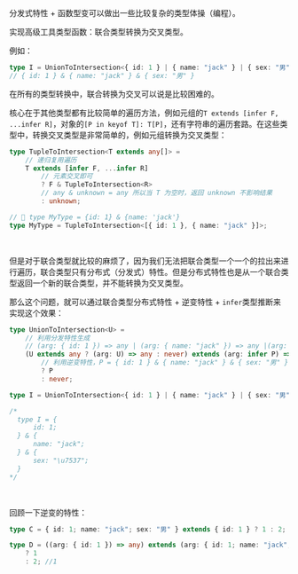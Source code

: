 分发式特性 + 函数型变可以做出一些比较复杂的类型体操（编程）。

实现高级工具类型函数：联合类型转换为交叉类型。

例如：

```typescript
type I = UnionToIntersection<{ id: 1 } | { name: "jack" } | { sex: "男" }>; 
// { id: 1 } & { name: "jack" } & { sex: "男" }
```

在所有的类型转换中，联合转换为交叉可以说是比较困难的。

核心在于其他类型都有比较简单的遍历方法，例如元组的`T extends [infer F, ...infer R]`，对象的`[P in keyof T]: T[P]`，还有字符串的遍历套路。在这些类型中，转换交叉类型是非常简单的，例如元组转换为交叉类型：

```typescript
type TupleToIntersection<T extends any[]> =
    // 递归复用遍历
    T extends [infer F, ...infer R]
        // 元素交叉即可
        ? F & TupleToIntersection<R>
        // any & unknown = any 所以当 T 为空时，返回 unknown 不影响结果
        : unknown; 

// 🤔 type MyType = {id: 1} & {name: 'jack'}
type MyType = TupleToIntersection<[{ id: 1 }, { name: "jack" }]>;
```

<br />

但是对于联合类型就比较的麻烦了，因为我们无法把联合类型一个一个的拉出来进行遍历，联合类型只有分布式（分发式）特性。但是分布式特性也是从一个联合类型返回一个新的联合类型，并不能转换为交叉类型。

那么这个问题，就可以通过联合类型分布式特性 + 逆变特性 + `infer`类型推断来实现这个效果：

```typescript
type UnionToIntersection<U> =
    // 利用分发特性生成
    // (arg: { id: 1 }) => any | (arg: { name: "jack" }) => any |(arg: { sex: "男" }) => any
    (U extends any ? (arg: U) => any : never) extends (arg: infer P) => any
        // 利用逆变特性，P = { id: 1 } & { name: "jack" } & { sex: "男" }
        ? P 
        : never;

type I = UnionToIntersection<{ id: 1 } | { name: "jack" } | { sex: "男" }>;

/*
  type I = {
      id: 1;
  } & {
      name: "jack";
  } & {
      sex: "\u7537";
  }
*/
```

<br />

回顾一下逆变的特性：

```typescript
type C = { id: 1; name: "jack"; sex: "男" } extends { id: 1 } ? 1 : 2; // 1

type D = ((arg: { id: 1 }) => any) extends (arg: { id: 1; name: "jack"; sex: "男";) => any
    ? 1
    : 2; //1
```


